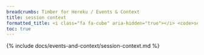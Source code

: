 ```yaml
---
breadcrumbs: Timber for Heroku / Events & Context
title: session context
formatted_title: <i class="fa fa-cube" aria-hidden="true"></i> <code>session</code> context
toc: true
---
```


{% include docs/events-and-context/session-context.md %}